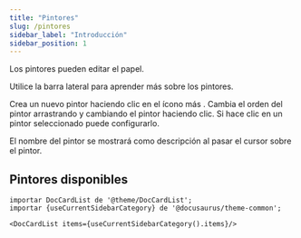 ```yaml
---
title: "Pintores"
slug: /pintores
sidebar_label: "Introducción"
sidebar_position: 1
---
```



Los pintores pueden editar el papel.

Utilice la barra lateral para aprender más sobre los pintores.

Crea un nuevo pintor haciendo clic en el ícono más . Cambia el orden del pintor arrastrando y cambiando el pintor haciendo clic. Si hace clic en un pintor seleccionado puede configurarlo.

El nombre del pintor se mostrará como descripción al pasar el cursor sobre el pintor.

## Pintores disponibles

```mdx-code-block
importar DocCardList de '@theme/DocCardList';
importar {useCurrentSidebarCategory} de '@docusaurus/theme-common';

<DocCardList items={useCurrentSidebarCategory().items}/>
```
